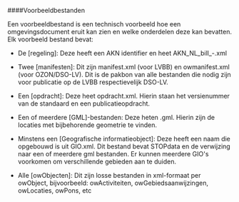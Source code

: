 ####Voorbeeldbestanden

Een voorbeeldbestand is een technisch voorbeeld hoe een omgevingsdocument eruit kan zien en welke onderdelen
deze kan bevatten.
Elk voorbeeld bestand bevat:

-   De [regeling]: Deze heeft een AKN identifier en heet AKN_NL_bill_<afkorting bevoegd gezag><cbscode bevoegd gezag>-<nummer>.xml

-   Twee [manifesten]: Dit zijn manifest.xml (voor LVBB) en owmanifest.xml (voor OZON/DSO-LV). Dit is de pakbon van
    alle bestanden die nodig zijn voor publicatie op de LVBB respectievelijk DSO-LV. 

-   Een [opdracht]: Deze heet opdracht.xml. Hierin staan het versienummer van de standaard en een publicatieopdracht.

-   Een of meerdere [GML]-bestanden: Deze heten <gebiedsnaam of nummer>.gml. Hierin zijn de locaties met bijbehorende geometrie te vinden.

-   Minstens een [Geografische informatieobject]: Deze heeft een naam die opgebouwd is uit GIO<gebiedsnaam of nummering>.xml. Dit bestand bevat
    STOPdata en de verwijzing naar een of meerdere gml bestanden. Er kunnen meerdere GIO's voorkomen om verschillende gebieden aan te duiden.

-   Alle [owObjecten]: Dit zijn losse bestanden in xml-formaat per owObject, bijvoorbeeld: owActiviteiten, owGebiedsaanwijzingen, owLocaties, 
    owPons, etc



